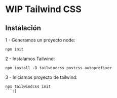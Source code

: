 # WIP Tailwind CSS

## Instalación

1 -  Generamos un proyecto node:

```shell
npm init
```

2 - Instalamos Tailwind:

```shell
npm install -D tailwindcss postcss autoprefixer
```

3 - Iniciamos proyecto de tailwind:
```shell
npx tailwindcss init
```:}
